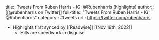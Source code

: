 title:: Tweets From Ruben Harris - IG: @Rubenharris (highlights)
author:: [[@rubenharris on Twitter]]
full-title:: "Tweets From Ruben Harris - IG: @Rubenharris"
category:: #tweets
url:: https://twitter.com/rubenharris

- Highlights first synced by [[Readwise]] [[Nov 19th, 2022]]
	- Hills are speedwork in disguise
